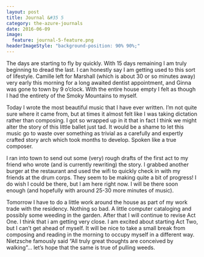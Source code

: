 ```yaml
---
layout: post
title: Journal &#35 5
category: the-azure-journals
date: 2016-06-09
image:
  feature: journal-5-feature.png
headerImageStyle: "background-position: 90% 90%;"
---
```

The days are starting to fly by quickly. With 15 days remaining I am truly beginning to dread the last. I can honestly say I am getting used to this sort of lifestyle. Camille left for Marshall (which is about 30 or so minutes away) very early this morning for a long awaited dentist appointment, and Ginna was gone to town by 9 o’clock. With the entire house empty I felt as though I had the entirety of the Smoky Mountains to myself. 

Today I wrote the most beautiful music that I have ever written. I’m not quite sure where it came from, but at times it almost felt like I was taking dictation rather than composing. I got so wrapped up in it that in fact I think we might alter the story of this little ballet just tad. It would be a shame to let this music go to waste over something as trivial as a carefully and expertly crafted story arch which took months to develop. Spoken like a true composer. 

I ran into town to send out some (very) rough drafts of the first act to my friend who wrote (and is currently rewriting) the story. I grabbed another burger at the restaurant and used the wifi to quickly check in with my friends at the drum corps. They seem to be making quite a bit of progress! I do wish I could be there, but I am here right now. I will be there soon enough (and hopefully with around 25-30 more minutes of music).

Tomorrow I have to do a little work around the house as part of my work trade with the residency. Nothing so bad. A little computer cataloging and possibly some weeding in the garden. After that I will continue to revise Act One. I think that i am getting very close. I am excited about starting Act Two, but I can’t get ahead of myself. It will be nice to take a small break from composing and reading in the morning to occupy myself in a different way. Nietzsche famously said “All truly great thoughts are conceived by walking”… let’s hope that the same is true of pulling weeds.